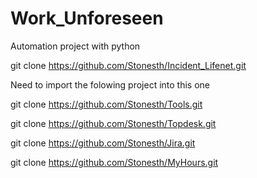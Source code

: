 # Work_Unforeseen

Automation project with python

git clone https://github.com/Stonesth/Incident_Lifenet.git


Need to import the folowing project into this one 

git clone https://github.com/Stonesth/Tools.git

git clone https://github.com/Stonesth/Topdesk.git

git clone https://github.com/Stonesth/Jira.git

git clone https://github.com/Stonesth/MyHours.git